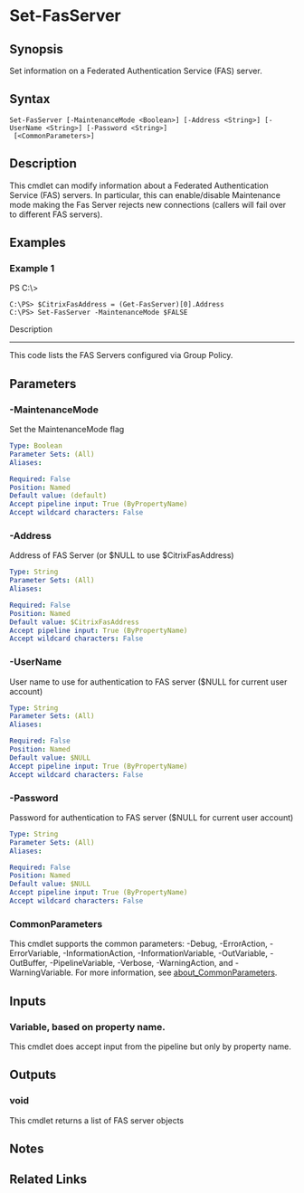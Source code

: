 # Set-FasServer

## Synopsis
Set information on a Federated Authentication Service (FAS) server.

## Syntax

```
Set-FasServer [-MaintenanceMode <Boolean>] [-Address <String>] [-UserName <String>] [-Password <String>]
 [<CommonParameters>]
```

## Description
This cmdlet can modify information about a Federated Authentication Service (FAS) servers. 
In particular, this can enable/disable Maintenance mode making the Fas Server rejects new connections (callers will fail over to different FAS servers).

## Examples

### Example 1
PS C:\\\>

```
C:\PS> $CitrixFasAddress = (Get-FasServer)[0].Address
C:\PS> Set-FasServer -MaintenanceMode $FALSE
```

Description

-----------

This code lists the FAS Servers configured via Group Policy.

## Parameters

### -MaintenanceMode
Set the MaintenanceMode flag

```yaml
Type: Boolean
Parameter Sets: (All)
Aliases:

Required: False
Position: Named
Default value: (default)
Accept pipeline input: True (ByPropertyName)
Accept wildcard characters: False
```

### -Address
Address of FAS Server (or $NULL to use $CitrixFasAddress)

```yaml
Type: String
Parameter Sets: (All)
Aliases:

Required: False
Position: Named
Default value: $CitrixFasAddress
Accept pipeline input: True (ByPropertyName)
Accept wildcard characters: False
```

### -UserName
User name to use for authentication to FAS server ($NULL for current user account)

```yaml
Type: String
Parameter Sets: (All)
Aliases:

Required: False
Position: Named
Default value: $NULL
Accept pipeline input: True (ByPropertyName)
Accept wildcard characters: False
```

### -Password
Password for authentication to FAS server ($NULL for current user account)

```yaml
Type: String
Parameter Sets: (All)
Aliases:

Required: False
Position: Named
Default value: $NULL
Accept pipeline input: True (ByPropertyName)
Accept wildcard characters: False
```

### CommonParameters
This cmdlet supports the common parameters: -Debug, -ErrorAction, -ErrorVariable, -InformationAction, -InformationVariable, -OutVariable, -OutBuffer, -PipelineVariable, -Verbose, -WarningAction, and -WarningVariable. For more information, see [about_CommonParameters](http://go.microsoft.com/fwlink/?LinkID=113216).

## Inputs

### Variable, based on property name.
This cmdlet does accept input from the pipeline but only by property name.

## Outputs

### void
This cmdlet returns a list of FAS server objects

## Notes

## Related Links

